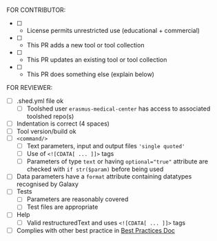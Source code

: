 FOR CONTRIBUTOR:
* [ ] - License permits unrestricted use (educational + commercial)
* [ ] - This PR adds a new tool or tool collection
* [ ] - This PR updates an existing tool or tool collection
* [ ] - This PR does something else (explain below)

FOR REVIEWER:
* [ ] .shed.yml file ok
    - [ ] Toolshed user `erasmus-medical-center` has access to associated toolshed repo(s)
* [ ] Indentation is correct (4 spaces)
* [ ] Tool version/build ok
* [ ] `<command/>`
  - [ ] Text parameters, input and output files `'single quoted'`
  - [ ] Use of `<![CDATA[ ... ]]>` tags
  - [ ] Parameters of type `text` or having `optional="true"` attribute are checked with `if str($param)` before being used
* [ ] Data parameters have a `format` attribute containing datatypes recognised by Galaxy
* [ ] Tests
  - [ ] Parameters are reasonably covered
  - [ ] Test files are appropriate
* [ ] Help
  - [ ] Valid restructuredText and uses `<![CDATA[ ... ]]>` tags
* [ ] Complies with other best practice in [Best Practices Doc](http://galaxy-iuc-standards.readthedocs.io/en/latest/best_practices/tool_xml.html)
